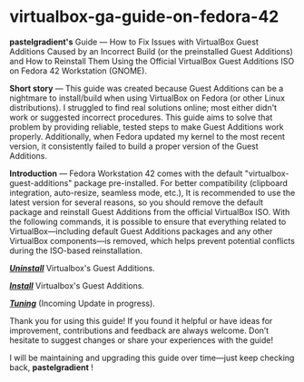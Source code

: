 # virtualbox-ga-guide-on-fedora-42
**pastelgradient's** Guide — How to Fix Issues with VirtualBox Guest Additions Caused by an Incorrect Build (or the preinstalled Guest Additions) and How to Reinstall Them Using the Official VirtualBox Guest Additions ISO on Fedora 42 Workstation (GNOME).

**Short story** — This guide was created because Guest Additions can be a nightmare to install/build when using VirtualBox on Fedora (or other Linux distributions). I struggled to find real solutions online; most either didn't work or suggested incorrect procedures. This guide aims to solve that problem by providing reliable, tested steps to make Guest Additions work properly. Additionally, when Fedora updated my kernel to the most recent version, it consistently failed to build a proper version of the Guest Additions.

**Introduction** — Fedora Workstation 42 comes with the default "virtualbox-guest-additions" package pre-installed. For better compatibility (clipboard integration, auto-resize, seamless mode, etc.), It is recommended to use the latest version for several reasons, so you should remove the default package and reinstall Guest Additions from the official VirtualBox ISO.
With the following commands, it is possible to ensure that everything related to VirtualBox—including default Guest Additions packages and any other VirtualBox components—is removed, which helps prevent potential conflicts during the ISO-based reinstallation.

[***Uninstall***](https://github.com/pastelgradient-x/virtualbox-ga-guide-on-fedora-42/blob/main/uninstall-ga) Virtualbox's Guest Additions.

[***Install***](https://github.com/pastelgradient-x/virtualbox-ga-guide-on-fedora-42/blob/main/install-ga) Virtualbox's Guest Additions.

[***Tuning***](https://github.com/pastelgradient-x/virtualbox-ga-guide-on-fedora-42/blob/main/tuning.md) (Incoming Update in progress).

Thank you for using this guide! If you found it helpful or have ideas for improvement, contributions and feedback are always welcome. Don’t hesitate to suggest changes or share your experiences with the guide!

I will be maintaining and upgrading this guide over time—just keep checking back,
**pastelgradient** !
